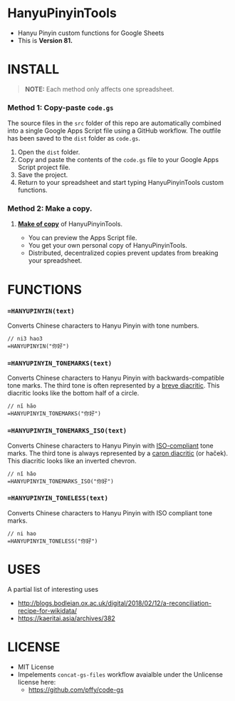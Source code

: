 # HanyuPinyinTools

  + Hanyu Pinyin custom functions for Google Sheets
  + This is **Version 81.**


# INSTALL

> **NOTE:** Each method only affects one spreadsheet. 

### Method 1: Copy-paste `code.gs`

The source files in the `src` folder of this repo are automatically combined into a single Google Apps Script file using a GitHub workflow. The outfile has been saved to the `dist` folder as `code.gs`.

1. Open the `dist` folder.
2. Copy and paste the contents of the `code.gs` file to your Google Apps Script project file.
3. Save the project.
4. Return to your spreadsheet and start typing HanyuPinyinTools custom functions.


### Method 2: Make a copy.

1. **[Make of copy][copy]** of HanyuPinyinTools.

    + You can preview the Apps Script file.
    + You get your own personal copy of HanyuPinyinTools.
    + Distributed, decentralized copies prevent updates from breaking your spreadsheet.


# FUNCTIONS

### `=HANYUPINYIN(text)`

Converts Chinese characters to Hanyu Pinyin with tone numbers.

```visualbasic
// ni3 hao3
=HANYUPINYIN("你好")
```


### `=HANYUPINYIN_TONEMARKS(text)`

Converts Chinese characters to Hanyu Pinyin with backwards-compatible tone marks. The third tone is often represented by a [breve diacritic][wiki_breve]. This diacritic looks like the bottom half of a circle.

```visualbasic
// nĭ hăo
=HANYUPINYIN_TONEMARKS("你好")
```


### `=HANYUPINYIN_TONEMARKS_ISO(text)`

Converts Chinese characters to Hanyu Pinyin with [ISO-compliant][wiki_iso] tone marks. The third tone is always represented by a [caron diacritic][wiki_caron] (or haček). This diacritic looks like an inverted chevron.

```visualbasic
// nǐ hǎo
=HANYUPINYIN_TONEMARKS_ISO("你好")
```

### `=HANYUPINYIN_TONELESS(text)`

Converts Chinese characters to Hanyu Pinyin with ISO compliant tone marks.

```visualbasic
// ni hao
=HANYUPINYIN_TONELESS("你好")
```

# USES

A partial list of interesting uses

+ http://blogs.bodleian.ox.ac.uk/digital/2018/02/12/a-reconciliation-recipe-for-wikidata/
+ https://kaeritai.asia/archives/382


# LICENSE
  + MIT License
  + Impelements `concat-gs-files` workflow avaialble under the Unlicense license here:
    + https://github.com/pffy/code-gs
  

[wiki_breve]: https://en.wikipedia.org/wiki/Breve
[wiki_caron]: https://en.wikipedia.org/wiki/Caron
[wiki_iso]: https://www.iso.org/standard/61420.html
[copy]: https://docs.google.com/spreadsheets/d/1Uqm3gbPf3DSn314dCT75ZRsDrbkeMB0wRuuQM5ssXdY/copy
[dist]: https://github.com/pffy/hanyupinyintools/tree/main/dist
